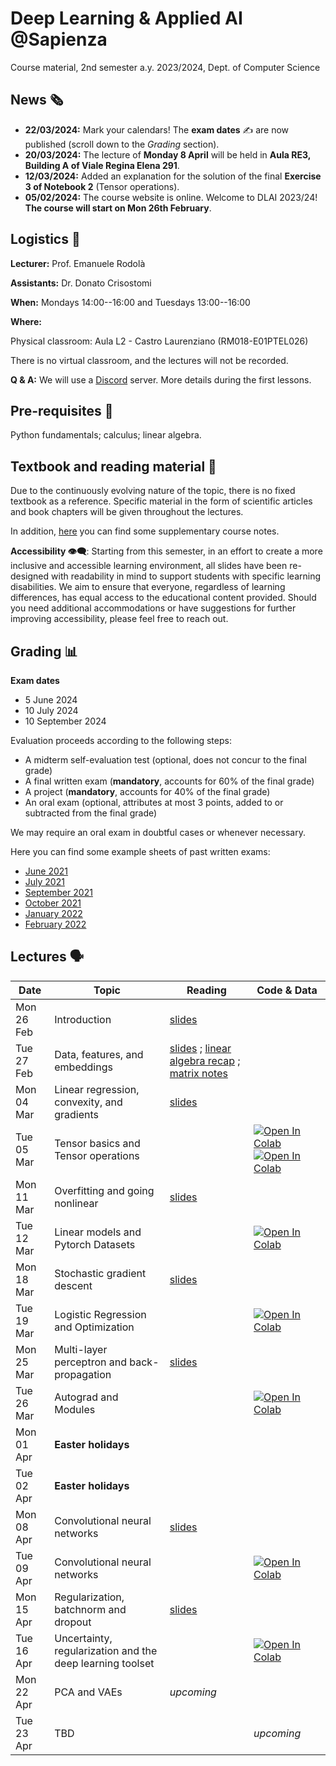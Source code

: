# Deep Learning & Applied AI @Sapienza

Course material, 2nd semester a.y. 2023/2024, Dept. of Computer Science

## News 🗞️
- **22/03/2024:** Mark your calendars! The **exam dates** ✍ are now published (scroll down to the _Grading_ section).
- **20/03/2024:** The lecture of **Monday 8 April** will be held in **Aula RE3, Building A of Viale Regina Elena 291**.
- **12/03/2024:** Added an explanation for the solution of the final **Exercise 3 of Notebook 2** (Tensor operations).
- **05/02/2024:** The course website is online. Welcome to DLAI 2023/24! **The course will start on Mon 26th February**.

## Logistics 🧭

**Lecturer:** Prof. Emanuele Rodolà

**Assistants:** Dr. Donato Crisostomi

**When:** Mondays 14:00--16:00 and Tuesdays 13:00--16:00

**Where:**

Physical classroom: Aula L2 - Castro Laurenziano (RM018-E01PTEL026)

There is no virtual classroom, and the lectures will not be recorded.

**Q & A:** We will use a [Discord](https://discord.com/) server. More details during the first lessons.

## Pre-requisites 🔑

Python fundamentals; calculus; linear algebra.

## Textbook and reading material 📖

Due to the continuously evolving nature of the topic, there is no fixed textbook as a reference. Specific material in the form of scientific articles and book chapters will be given throughout the lectures.

In addition, [here](https://github.com/erodola/DLAI-s2-2022/raw/main/resources/Course_notes_Crisostomi.pdf) you can find some supplementary course notes.

**Accessibility 👁️‍🗨️**: Starting from this semester, in an effort to create a more inclusive and accessible learning environment, all slides have been re-designed with readability in mind to support students with specific learning disabilities. We aim to ensure that everyone, regardless of learning differences, has equal access to the educational content provided. Should you need additional accommodations or have suggestions for further improving accessibility, please feel free to reach out.

## Grading 📊

**Exam dates**
- 5 June 2024
- 10 July 2024
- 10 September 2024

Evaluation proceeds according to the following steps:

- A midterm self-evaluation test (optional, does not concur to the final grade)
- A final written exam (**mandatory**, accounts for 60% of the final grade)
- A project (**mandatory**, accounts for 40% of the final grade)
- An oral exam (optional, attributes at most 3 points, added to or subtracted from the final grade)

We may require an oral exam in doubtful cases or whenever necessary.

Here you can find some example sheets of past written exams:

- [June 2021](https://github.com/erodola/DLAI-s2-2021/raw/main/exams/June-2021.pdf)
- [July 2021](https://github.com/erodola/DLAI-s2-2021/raw/main/exams/July-2021.pdf)
- [September 2021](https://github.com/erodola/DLAI-s2-2021/raw/main/exams/September-2021.pdf)
- [October 2021](https://github.com/erodola/DLAI-s2-2021/raw/main/exams/October-2021.pdf)
- [January 2022](https://github.com/erodola/DLAI-s2-2022/raw/main/exams/Jan22.pdf)
- [February 2022](https://github.com/erodola/DLAI-s2-2022/raw/main/exams/Feb22.pdf)

## Lectures 🗣️

**Date** | **Topic** | **Reading** | **Code & Data**
------------ | ------------- | ------------ | ------------
Mon 26 Feb | Introduction | [slides](https://github.com/erodola/DLAI-s2-2024/raw/main/01_intro/01-intro.pdf) |
Tue 27 Feb | Data, features, and embeddings | [slides](https://github.com/erodola/DLAI-s2-2024/raw/main/02_data/02-data.pdf) ; [linear algebra recap](https://github.com/erodola/DLAI-s2-2024/raw/main/02_data/03-linalg.pdf) ; [matrix notes](https://github.com/erodola/DLAI-s2-2024/raw/main/02_data/03b-matrix.pdf) |
Mon 04 Mar | Linear regression, convexity, and gradients | [slides](https://github.com/erodola/DLAI-s2-2024/raw/main/04_linear/04-linear.pdf) |
Tue 05 Mar | Tensor basics and Tensor operations | | [![Open In Colab](https://colab.research.google.com/assets/colab-badge.svg)](https://colab.research.google.com/github/erodola/DLAI-s2-2024/blob/main/labs/01_Tensor_basics.ipynb) [![Open In Colab](https://colab.research.google.com/assets/colab-badge.svg)](https://colab.research.google.com/github/erodola/DLAI-s2-2024/blob/main/labs/02_Tensor_operations.ipynb)
Mon 11 Mar | Overfitting and going nonlinear | [slides](https://github.com/erodola/DLAI-s2-2024/raw/main/05_nonlinear/05-nonlinear.pdf) |
Tue 12 Mar | Linear models and Pytorch Datasets | | [![Open In Colab](https://colab.research.google.com/assets/colab-badge.svg)](https://colab.research.google.com/github/erodola/DLAI-s2-2024/blob/main/labs/03_Linear_models_and_Pytorch_Datasets.ipynb)
Mon 18 Mar | Stochastic gradient descent | [slides](https://github.com/erodola/DLAI-s2-2024/raw/main/06_sgd/06-sgd.pdf) |
Tue 19 Mar | Logistic Regression and Optimization | | [![Open In Colab](https://colab.research.google.com/assets/colab-badge.svg)](https://colab.research.google.com/github/erodola/DLAI-s2-2024/blob/main/labs/04_Logistic_Regression_and_Optimization.ipynb)
Mon 25 Mar | Multi-layer perceptron and back-propagation | [slides](https://github.com/erodola/DLAI-s2-2024/raw/main/07_mlp/07-mlp.pdf) |
Tue 26 Mar | Autograd and Modules | | [![Open In Colab](https://colab.research.google.com/assets/colab-badge.svg)](https://colab.research.google.com/github/erodola/DLAI-s2-2024/blob/main/labs/05_Autograd_and_Modules.ipynb)
Mon 01 Apr | **Easter holidays** |  |  
Tue 02 Apr | **Easter holidays** |  |  
Mon 08 Apr | Convolutional neural networks | [slides](https://github.com/erodola/DLAI-s2-2024/raw/main/08_cnn/08-cnn.pdf) |
Tue 09 Apr | Convolutional neural networks | | [![Open In Colab](https://colab.research.google.com/assets/colab-badge.svg)](https://colab.research.google.com/github/erodola/DLAI-s2-2024/blob/main/labs/06_Convolutional_Neural_Networks.ipynb)
Mon 15 Apr | Regularization, batchnorm and dropout | [slides](https://github.com/erodola/DLAI-s2-2024/raw/main/09_regular/09-regular.pdf) |
Tue 16 Apr | Uncertainty, regularization and the deep learning toolset | | [![Open In Colab](https://colab.research.google.com/assets/colab-badge.svg)](https://colab.research.google.com/github/erodola/DLAI-s2-2024/blob/main/labs/07_Uncertainty_regularization_and_the_DL_toolset.ipynb)
Mon 22 Apr | PCA and VAEs | _upcoming_ |
Tue 23 Apr | TBD | | _upcoming_
